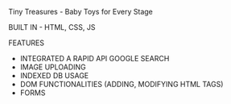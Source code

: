 Tiny Treasures - Baby Toys for Every Stage

BUILT IN - HTML, CSS, JS

FEATURES
- INTEGRATED A RAPID API GOOGLE SEARCH
- IMAGE UPLOADING
- INDEXED DB USAGE
- DOM FUNCTIONALITIES (ADDING, MODIFYING HTML TAGS)
- FORMS
